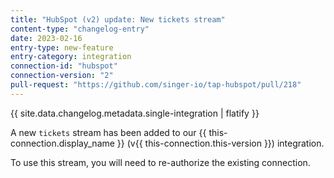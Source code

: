 ```yaml
---
title: "HubSpot (v2) update: New tickets stream"
content-type: "changelog-entry"
date: 2023-02-16
entry-type: new-feature
entry-category: integration
connection-id: "hubspot"
connection-version: "2"
pull-request: "https://github.com/singer-io/tap-hubspot/pull/218"
---
```

{{ site.data.changelog.metadata.single-integration | flatify }}

A new `tickets` stream has been added to our {{ this-connection.display_name }} (v{{ this-connection.this-version }}) integration. 

To use this stream, you will need to re-authorize the existing connection.